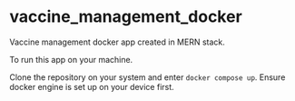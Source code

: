 # vaccine_management_docker
Vaccine management docker app created in MERN stack.

To run this app on your machine.

Clone the repository on your system and enter `docker compose up`. Ensure docker engine is set up on your device first. 
